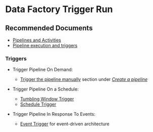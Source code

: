 <properties
    pageTitle="I am having Trigger execution Issue"
    description="Troubleshoot Azure Data Factory Trigger execution issues."
    service="microsoft.datafactory"
    resource="factories"
    authors="samiranshah"
    ms.author="samirans"
    displayOrder="4"
    selfHelpType="generic"
    supportTopicIds="32749442,32749443,32749444"
    resourceTags=""
    productPesIds="15613"
    cloudEnvironments="public, Fairfax, usnat, ussec"
    articleId="DataFactoryRunIdTroubleshooter"
	ownershipId="AzureData_DataFactory"
/>

# Data Factory Trigger Run

## **Recommended Documents**

* [Pipelines and Activities](https://docs.microsoft.com/azure/data-factory/concepts-pipelines-activities)
* [Pipeline execution and triggers](https://docs.microsoft.com/azure/data-factory/concepts-pipeline-execution-triggers)

### Triggers

* Trigger Pipeline On Demand:

    * [Trigger the pipeline manually](https://docs.microsoft.com/azure/data-factory/quickstart-create-data-factory-portal#trigger-the-pipeline-manually) section under [_Create a pipeline_](https://docs.microsoft.com/azure/data-factory/quickstart-create-data-factory-portal#create-a-pipeline)

* Trigger Pipeline On a Schedule:

    * [Tumbling Window Trigger](https://docs.microsoft.com/azure/data-factory/how-to-create-tumbling-window-trigger)
    * [Schedule Trigger](https://docs.microsoft.com/azure/data-factory/how-to-create-schedule-trigger)

* Trigger Pipeline In Response To Events:

    * [Event Trigger](https://docs.microsoft.com/azure/data-factory/how-to-create-event-trigger) for event-driven architecture
